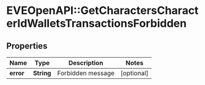 # EVEOpenAPI::GetCharactersCharacterIdWalletsTransactionsForbidden

## Properties
Name | Type | Description | Notes
------------ | ------------- | ------------- | -------------
**error** | **String** | Forbidden message | [optional] 


